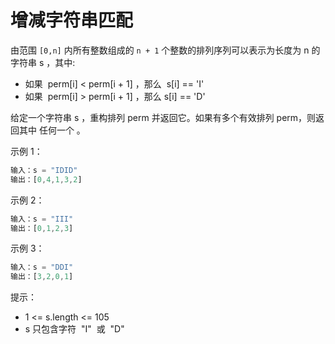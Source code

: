 # 增减字符串匹配

由范围 `[0,n]` 内所有整数组成的 `n + 1` 个整数的排列序列可以表示为长度为 n 的字符串 s ，其中:

- 如果  perm[i] < perm[i + 1] ，那么  s[i] == 'I'
- 如果  perm[i] > perm[i + 1] ，那么 s[i] == 'D'

给定一个字符串 s ，重构排列 perm 并返回它。如果有多个有效排列 perm，则返回其中 任何一个 。

示例 1：

```ts
输入：s = "IDID"
输出：[0,4,1,3,2]
```

示例 2：

```ts
输入：s = "III"
输出：[0,1,2,3]
```

示例 3：

```ts
输入：s = "DDI"
输出：[3,2,0,1]
```

提示：

- 1 <= s.length <= 105
- s 只包含字符  "I"  或  "D"
